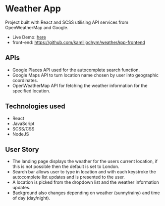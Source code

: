# Weather App

Project built with React and SCSS utilising API services from OpenWeatherMap and Google.
- Live Demo: [here](http://weather-app-2355.herokuapp.com/)
- front-end: https://github.com/kamiljochym/weatherApp-frontend


## APIs
- Google Places API used for the autocomplete search function.
- Google Maps API to turn location name chosen by user into geographic coordinates.
- OpenWeatherMap API for fetching the weather information for the specified location.

## Technologies used
- React
- JavaScript
- SCSS/CSS
- NodeJS

## User Story
- The landing page displays the weather for the users current location, if this is not possible then the default is set to London.
- Search bar allows user to type in location and with each keystroke the autocomplete list updates and is presented to the user.
- A location is picked from the dropdown list and the weather information updates.
- Background also changes depending on weather (sunny/rainy) and time of day (day/night).


